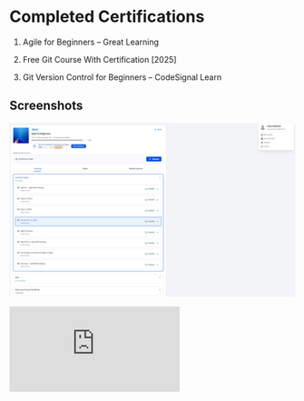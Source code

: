 
# Completed Certifications

1. Agile for Beginners – Great Learning

2. Free Git Course With Certification [2025]

3. Git Version Control for Beginners – CodeSignal Learn






## Screenshots

![App Screenshot](https://github.com/arjunsanthoshwork/5322794_Arjun/blob/main/sdlc/5322794_Arjun_agilecourse.png)

![App Screenshot](https://github.com/arjunsanthoshwork/5322794_Arjun/blob/main/git/8679507_90427781753364822532.pdf)

